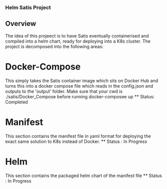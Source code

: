 ### Helm Satis Project

## Overview
The idea of this projeect is to have Satis eventually containerised and compiled into a helm chart, ready for deploying into a K8s cluster. The project is decomposed into the following areas:

# Docker-Compose
This simply takes the Satis container image which sits on Docker Hub and turns this into a docker compose file which reads in the config.json and outputs to the 'output' folder. Make sure that your cwd is ./satis/Docker_Compose before running docker-composee up
** Status: Completed

# Manifest
This section contains the manifest file in yaml format for deploying the exact same solution to K8s instead of Docker. 
** Status : In Progress

# Helm
This section contains the packaged helm chart of the manifest file
** Status : In Progress